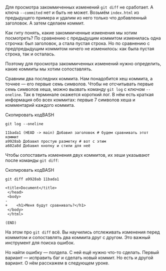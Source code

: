 

Для просмотра закоммиченных изменений `git diff` не сработает. А ключа `--commited` нет и быть не может. Возьмём `index.html` из предыдущего примера и удалим из него только что добавленный заголовок. А затем сделаем коммит.

Как гиту понять, какие закоммиченные изменения мы хотим посмотреть? По сравнению с предыдущим коммитом изменилась одна строчка: был заголовок, а стала пустая строка. Но по сравнению с предпредыдущим коммитом ничего не изменилось: как была пустая строка, так и осталась.

Поэтому для просмотра закоммиченных изменений нужно определить, какие коммиты мы хотим сопоставлять.

Сравним два последних коммита. Нам понадобится хеш коммита, а точнее — его первые семь символов. Чтобы не отсчитывать первые семь символов хеша, можно вызвать команду `git log` с ключом `--oneline`. Так в терминале окажется короткий лог. В нём есть краткая информация обо всех коммитах: первые 7 символов хеша и комментарий каждого коммита.

Скопировать кодBASH

```
git log --oneline

11bada1 (HEAD -> main) Добавил заголовок # будем сравнивать этот коммит
a9928ab Добавил простую разметку # вот с этим
a602a8d Добавил кнопку и стили для неё 
```

Чтобы сопоставить изменения двух коммитов, их хеши указывают после команды `git diff`:

Скопировать кодBASH

```
git diff a9928ab 11bada1

<title>Document</title>
 </head>
 <body>
-    
+    <h1>Меня будут сравнивать?</h1>
 </body>
 </html>

(END) 
```

На этом про `git diff` всё. Вы научились отслеживать изменения перед коммитом и сопоставлять два коммита друг с другом. Это важный инструмент для поиска ошибок.

Но найти ошибку — полдела. С ней ещё нужно что-то сделать. Первый вариант — исправить баг и сделать новый коммит. Но есть и другой вариант. О нём расскажем в следующем уроке.